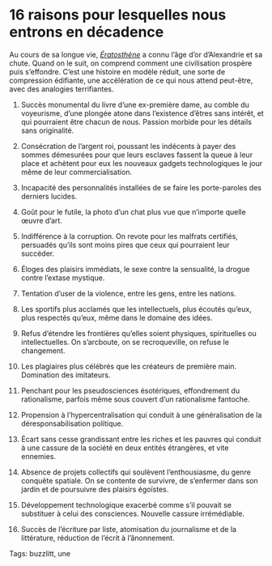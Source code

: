# 16 raisons pour lesquelles nous entrons en décadence

Au cours de sa longue vie, [*Ératosthène*](http://blog.tcrouzet.com/eratosthene/) a connu l’âge d’or d’Alexandrie et sa chute. Quand on le suit, on comprend comment une civilisation prospère puis s’effondre. C’est une histoire en modèle réduit, une sorte de compression édifiante, une accélération de ce qui nous attend peut-être, avec des analogies terrifiantes.

1. Succès monumental du livre d’une ex-première dame, au comble du voyeurisme, d’une plongée atone dans l’existence d’êtres sans intérêt, et qui pourraient être chacun de nous. Passion morbide pour les détails sans originalité.

2. Consécration de l’argent roi, poussant les indécents à payer des sommes démesurées pour que leurs esclaves fassent la queue à leur place et achètent pour eux les nouveaux gadgets technologiques le jour même de leur commercialisation.

3. Incapacité des personnalités installées de se faire les porte-paroles des derniers lucides.

4. Goût pour le futile, la photo d’un chat plus vue que n’importe quelle œuvre d’art.

5. Indifférence à la corruption. On revote pour les malfrats certifiés, persuadés qu’ils sont moins pires que ceux qui pourraient leur succéder.

6. Éloges des plaisirs immédiats, le sexe contre la sensualité, la drogue contre l’extase mystique.

7. Tentation d’user de la violence, entre les gens, entre les nations.

8. Les sportifs plus acclamés que les intellectuels, plus écoutés qu’eux, plus respectés qu’eux, même dans le domaine des idées.

9. Refus d’étendre les frontières qu’elles soient physiques, spirituelles ou intellectuelles. On s’arcboute, on se recroqueville, on refuse le changement.

10. Les plagiaires plus célébrés que les créateurs de première main. Domination des imitateurs.

11. Penchant pour les pseudosciences ésotériques, effondrement du rationalisme, parfois même sous couvert d’un rationalisme fantoche.

12. Propension à l’hypercentralisation qui conduit à une généralisation de la déresponsabilisation politique.

13. Écart sans cesse grandissant entre les riches et les pauvres qui conduit à une cassure de la société en deux entités étrangères, et vite ennemies.

14. Absence de projets collectifs qui soulèvent l’enthousiasme, du genre conquête spatiale. On se contente de survivre, de s’enfermer dans son jardin et de poursuivre des plaisirs égoïstes.

15. Développement technologique exacerbé comme s’il pouvait se substituer à celui des consciences. Nouvelle cassure irrémédiable.

16. Succès de l’écriture par liste, atomisation du journalisme et de la littérature, réduction de l’écrit à l’ânonnement.

Tags: buzzlitt, une